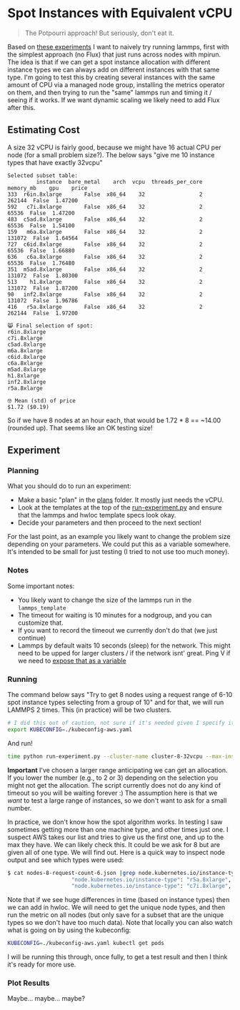 # Spot Instances with Equivalent vCPU

> The Potpourri approach! But seriously, don't eat it.

Based on [these experiments](https://github.com/converged-computing/cloud-select/tree/main/examples/spot-instances/experiments/request-success) I want to naively try running lammps, first with the simplest approach (no Flux) that just runs across nodes with mpirun. The idea is that if we can get a spot instance allocation with different instance types we can always add on different instances with that same type. I'm going to test this by
creating several instances with the same amount of CPU via a managed node group, installing the metrics operator on them, and then trying to run the "same" lammps run and timing it / seeing if it works. If we want dynamic scaling we likely need to add Flux after this.

## Estimating Cost

A size 32 vCPU is fairly good, because we might have 16 actual CPU per node (for a small problem size?).
The below says "give me 10 instance types that have exactly 32vcpu"

```
Selected subset table:
         instance  bare_metal    arch  vcpu  threads_per_core  memory_mb    gpu    price
333  r6in.8xlarge       False  x86_64    32                 2     262144  False  1.47200
592   c7i.8xlarge       False  x86_64    32                 2      65536  False  1.47200
483  c5ad.8xlarge       False  x86_64    32                 2      65536  False  1.54100
159   m6a.8xlarge       False  x86_64    32                 2     131072  False  1.64564
727  c6id.8xlarge       False  x86_64    32                 2      65536  False  1.66880
636   c6a.8xlarge       False  x86_64    32                 2      65536  False  1.76480
351  m5ad.8xlarge       False  x86_64    32                 2     131072  False  1.80300
513    h1.8xlarge       False  x86_64    32                 2     131072  False  1.87200
90   inf2.8xlarge       False  x86_64    32                 2     131072  False  1.96786
416   r5a.8xlarge       False  x86_64    32                 2     262144  False  1.97200

😸️ Final selection of spot:
r6in.8xlarge
c7i.8xlarge
c5ad.8xlarge
m6a.8xlarge
c6id.8xlarge
c6a.8xlarge
m5ad.8xlarge
h1.8xlarge
inf2.8xlarge
r5a.8xlarge

🤓️ Mean (std) of price
$1.72 ($0.19)
```

So if we have 8 nodes at an hour each, that would be 1.72 * 8 == ~14.00 (rounded up). That seems like an OK testing size!

## Experiment

### Planning

What you should do to run an experiment:

 - Make a basic "plan" in the [plans](plans) folder. It mostly just needs the vCPU.
 - Look at the templates at the top of the [run-experiment.py](run-experiment.py) and ensure that the lammps  and hwloc template specs look okay.
 - Decide your parameters and then proceed to the next section!

For the last point, as an example you likely want to change the problem size depending on your parameters. We could put this as a variable somewhere.
It's intended to be small for just testing (I tried to not use too much money).

### Notes

Some important notes:

 - You likely want to change the size of the lammps run in the `lammps_template`
 - The timeout for waiting is 10 minutes for a nodgroup, and you can customize that.
 - If you want to record the timeout we currently don't do that (we just continue)
 - Lammps by default waits 10 seconds (sleep) for the network. This might need to be upped for larger clusters / if the network isnt' great. Ping V if we need to [expose that as a variable](https://github.com/converged-computing/metrics-operator/blob/960fcc48248c3a9b26844194e5b11b5c1e16b76a/pkg/metrics/launcher.go#L181-L182)

### Running 

The command below says "Try to get 8 nodes using a request range of 6-10 spot instance types selecting from a group of 10" and for that, we will run LAMMPS 2 times. This (in practice) will be two clusters.

```bash
# I did this out of caution, not sure if it's needed given I specify it
export KUBECONFIG=./kubeconfig-aws.yaml
```

And run!

```bash
time python run-experiment.py --cluster-name cluster-8-32vcpu --max-instance-types 10 --min-spot-request 6 --max-spot-request 10 --nodes 8 --plan ./plans/32vcpu.json --data-dir ./data --iters 2
```

**Important** I've chosen a larger range anticipating we can get an allocation. If you lower the number (e.g., to 2 or 3) depending on the selection you might not get the allocation. The script currently does not do any kind of timeout so you will be waiting forever :) The assumption here is that we _want_ to test a large range of instances, so we don't want to ask for a small number.

In practice, we don't know how the spot algorithm works. In testing I saw sometimes getting more than one machine type, and other times just one. I suspect AWS takes our list and tries to give us the first one, and up to the max they have. We can likely check this. It could be we ask for 8 but are given all of one type. We will find out.
Here is a quick way to inspect node output and see which types were used:

```bash
$ cat nodes-8-request-count-6.json |grep node.kubernetes.io/instance-type | uniq
                    "node.kubernetes.io/instance-type": "r5a.8xlarge",
                    "node.kubernetes.io/instance-type": "c7i.8xlarge",
```

Note that if we see huge differences in time (based on instance types) then we can add in hwloc. We will need to get the unique node types, and then run the metric on all nodes (but only save for a subset that are the unique types so we don't have too much data). Note that locally you can also watch what is going on by using the kubeconfig:

```bash
KUBECONFIG=./kubeconfig-aws.yaml kubectl get pods 
```

I will be running this through, once fully, to get a test result and then I think it's ready for more use.

### Plot Results

Maybe... maybe... maybe?
